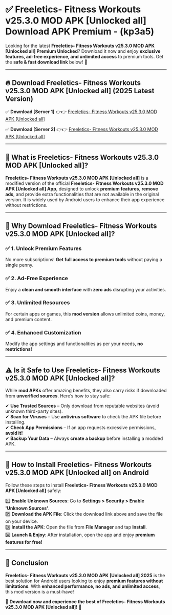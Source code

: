 
# ✅ Freeletics- Fitness Workouts v25.3.0 MOD APK [Unlocked all] Download APK Premium -  (kp3a5) 

Looking for the latest **Freeletics- Fitness Workouts v25.3.0 MOD APK [Unlocked all] Premium Unlocked**? Download it now and enjoy **exclusive features, ad-free experience, and unlimited access** to premium tools. Get the **safe & fast download link** below! 🚀

---

## 🔥 Download Freeletics- Fitness Workouts v25.3.0 MOD APK [Unlocked all] (2025 Latest Version)

✅ **Download [Server 1]** 👉👉 [Freeletics- Fitness Workouts v25.3.0 MOD APK [Unlocked all] ](https://apkcomod.com?title=Freeletics-_Fitness_Workouts_v25.3.0_MOD_APK_[Unlocked_all])  

✅ **Download [Server 2]** 👉👉 [Freeletics- Fitness Workouts v25.3.0 MOD APK [Unlocked all] ](https://apkcomod.com?title=Freeletics-_Fitness_Workouts_v25.3.0_MOD_APK_[Unlocked_all])  


---

## 📌 What is Freeletics- Fitness Workouts v25.3.0 MOD APK [Unlocked all]?

**Freeletics- Fitness Workouts v25.3.0 MOD APK [Unlocked all]** is a modified version of the official **Freeletics- Fitness Workouts v25.3.0 MOD APK [Unlocked all] App**, designed to unlock **premium features**, **remove ads**, and provide extra functionalities that are not available in the original version. It is widely used by Android users to enhance their app experience without restrictions.

---

## 🌟 Why Download Freeletics- Fitness Workouts v25.3.0 MOD APK [Unlocked all]?

### ✅ 1. Unlock Premium Features
No more subscriptions! **Get full access to premium tools** without paying a single penny.

### ✅ 2. Ad-Free Experience
Enjoy a **clean and smooth interface** with **zero ads** disrupting your activities.

### ✅ 3. Unlimited Resources
For certain apps or games, this **mod version** allows unlimited coins, money, and premium content.

### ✅ 4. Enhanced Customization
Modify the app settings and functionalities as per your needs, **no restrictions!**

---

## ⚠️ Is it Safe to Use Freeletics- Fitness Workouts v25.3.0 MOD APK [Unlocked all]?

While **mod APKs** offer amazing benefits, they also carry risks if downloaded from **unverified sources**. Here’s how to stay safe:

✔ **Use Trusted Sources** – Only download from reputable websites (avoid unknown third-party sites).  
✔ **Scan for Viruses** – Use **antivirus software** to check the APK file before installing.  
✔ **Check App Permissions** – If an app requests excessive permissions, **avoid it!**  
✔ **Backup Your Data** – Always **create a backup** before installing a modded APK.

---

## 📲 How to Install Freeletics- Fitness Workouts v25.3.0 MOD APK [Unlocked all] on Android

Follow these steps to install **Freeletics- Fitness Workouts v25.3.0 MOD APK [Unlocked all]** safely:

1️⃣ **Enable Unknown Sources**: Go to **Settings > Security > Enable 'Unknown Sources'**.  
2️⃣ **Download the APK File**: Click the download link above and save the file on your device.  
3️⃣ **Install the APK**: Open the file from **File Manager** and tap **Install**.  
4️⃣ **Launch & Enjoy**: After installation, open the app and enjoy **premium features for free!**

---

## 🚀 Conclusion

**Freeletics- Fitness Workouts v25.3.0 MOD APK [Unlocked all] 2025** is the best solution for Android users looking to enjoy **premium features without limitations**. With **enhanced performance, no ads, and unlimited access**, this mod version is a must-have!

🔻 **Download now and experience the best of Freeletics- Fitness Workouts v25.3.0 MOD APK [Unlocked all]!** 🔻

